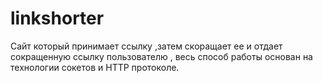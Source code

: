 # linkshorter
Сайт который принимает ссылку ,затем скоращает ее и отдает сокращенную ссылку пользователю , весь способ работы основан на технологии сокетов и HTTP протоколе.
